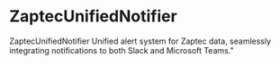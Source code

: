 # ZaptecUnifiedNotifier
ZaptecUnifiedNotifier Unified alert system for Zaptec data, seamlessly integrating notifications to both Slack and Microsoft Teams."
